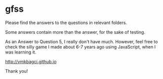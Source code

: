 # gfss

Please find the answers to the questions in relevant folders. 

Some answers contain more than the answer, for the sake of testing.

As an Answer to Question 5, I really don't have much. However, feel free to check the silly game I made about 6-7 years ago using JavaScript, when I was learning it. 

http://vmkbagci.github.io

Thank you!